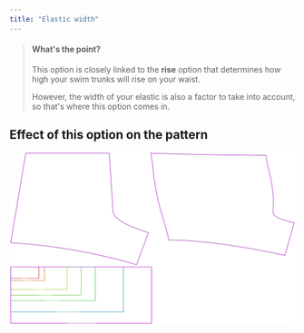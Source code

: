 ```yaml
---
title: "Elastic width"
---
```


> #### What's the point?
>
> This option is closely linked to the **rise** option that determines how high your swim trunks will rise on your waist.
>
> However, the width of your elastic is also a factor to take into account, so that's where this option comes in.

## Effect of this option on the pattern

![This image shows the effect of this option by superimposing several variants that have a different value for this option](shin_elasticwidth_sample.svg "Effect of this option on the pattern")
